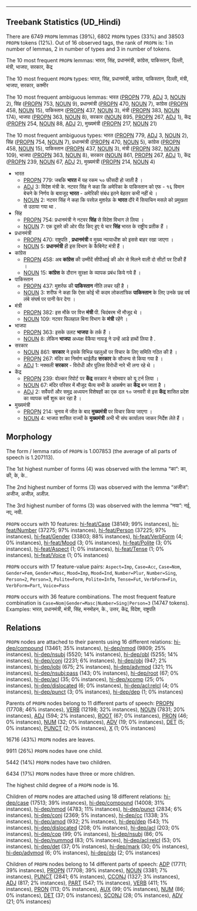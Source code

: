 

--------------------------------------------------------------------------------

## Treebank Statistics (UD_Hindi)

There are 6749 `PROPN` lemmas (39%), 6802 `PROPN` types (33%) and 38503 `PROPN` tokens (12%).
Out of 16 observed tags, the rank of `PROPN` is: 1 in number of lemmas, 2 in number of types and 3 in number of tokens.

The 10 most frequent `PROPN` lemmas: भारत, सिंह, प्रधानमंत्री, कांग्रेस, पाकिस्तान, दिल्ली, मंत्री, भाजपा, सरकार, केंद्र

The 10 most frequent `PROPN` types:  भारत, सिंह, प्रधानमंत्री, कांग्रेस, पाकिस्तान, दिल्ली, मंत्री, भाजपा, सरकार, कश्मीर

The 10 most frequent ambiguous lemmas: भारत ([PROPN]() 779, [ADJ]() 3, [NOUN]() 2), सिंह ([PROPN]() 753, [NOUN]() 9), प्रधानमंत्री ([PROPN]() 470, [NOUN]() 7), कांग्रेस ([PROPN]() 458, [NOUN]() 15), पाकिस्तान ([PROPN]() 437, [NOUN]() 3), मंत्री ([PROPN]() 383, [NOUN]() 174), भाजपा ([PROPN]() 363, [NOUN]() 8), सरकार ([NOUN]() 895, [PROPN]() 267, [ADJ]() 1), केंद्र ([PROPN]() 254, [NOUN]() 88, [ADJ]() 2), मुख्यमंत्री ([PROPN]() 217, [NOUN]() 21)

The 10 most frequent ambiguous types:  भारत ([PROPN]() 779, [ADJ]() 3, [NOUN]() 2), सिंह ([PROPN]() 754, [NOUN]() 7), प्रधानमंत्री ([PROPN]() 470, [NOUN]() 5), कांग्रेस ([PROPN]() 458, [NOUN]() 15), पाकिस्तान ([PROPN]() 437, [NOUN]() 3), मंत्री ([PROPN]() 382, [NOUN]() 109), भाजपा ([PROPN]() 363, [NOUN]() 8), सरकार ([NOUN]() 861, [PROPN]() 267, [ADJ]() 1), केंद्र ([PROPN]() 239, [NOUN]() 67, [ADJ]() 2), मुख्यमंत्री ([PROPN]() 214, [NOUN]() 4)


* भारत
  * [PROPN]() 779: जबकि <b>भारत</b> में यह रकम ५० फीसदी हो जाती है ।
  * [ADJ]() 3: विदेश मंत्री के. नटवर सिंह ने कहा कि अमेरिका के पाकिस्तान को एफ - १६ विमान बेचने के निर्णय के बावजूद <b>भारत</b> - अमेरिकी संबंध इतने बेहतर कभी नहीं थे ।
  * [NOUN]() 2: नटवर सिंह ने कहा कि परवेज़ मुशर्रफ़ के <b>भारत</b> दौरे में सियाचिन मसले को प्रमुखता से उठाया गया था .
* सिंह
  * [PROPN]() 754: प्रधानमंत्री ने नटवर <b>सिंह</b> से विदेश विभाग ले लिया ।
  * [NOUN]() 7: एक दूसरे की ओर पीठ किए हुए ये चार <b>सिंह</b> भारत के राष्ट्रीय प्रतीक हैं ।
* प्रधानमंत्री
  * [PROPN]() 470: राष्ट्रपति , <b>प्रधानमंत्री</b> व मुख्य न्यायाधीश को इससे बाहर रखा जाएगा ।
  * [NOUN]() 5: <b>प्रधानमंत्री</b> ही इस विभाग के कैबिनेट मंत्री हैं ।
* कांग्रेस
  * [PROPN]() 458: अब <b>कांग्रेस</b> की उम्मीदें सीपीआई की ओर से मिलने वाली दो सीटों पर टिकी हैं ।
  * [NOUN]() 15: <b>कांग्रेस</b> के दौरान सुरक्षा के व्यापक प्रबंध किये गये हैं ।
* पाकिस्तान
  * [PROPN]() 437: मुशर्रफ की <b>पाकिस्तान</b> नीति लचर रही है ।
  * [NOUN]() 3: शरीफ ने कहा कि ऐसा कोई भी कदम लोकतांत्रिक <b>पाकिस्तान</b> के लिए उनके छह वर्ष लंबे संघर्ष पर पानी फेर देगा ।
* मंत्री
  * [PROPN]() 382: इस मौके पर वित्त <b>मंत्री</b> पी. चिदंबरम भी मौजूद थे ।
  * [NOUN]() 109: नटवर फिलहाल बिना विभाग के <b>मंत्री</b> रहेंगे ।
* भाजपा
  * [PROPN]() 363: इसके उलट <b>भाजपा</b> के तर्क हैं ।
  * [NOUN]() 8: लेकिन <b>भाजपा</b> अध्यक्ष वेंकैया नायडू ने उन्हें आडे हाथों लिया है .
* सरकार
  * [NOUN]() 861: <b>सरकार</b> ने इसके विभिन्न पहलुओं पर विचार के लिए समिति गठित की है ।
  * [PROPN]() 267: मंदिर का निर्माण थाईलैंड <b>सरकार</b> के सौजन्‍य से किया गया है ।
  * [ADJ]() 1: नक्सली <b>सरकार</b> - विरोधी और पुलिस विरोधी नारे भी लगा रहे थे ।
* केंद्र
  * [PROPN]() 239: वोल्कर रिपोर्ट पर <b>केंद्र</b> सरकार ने सोमवार को यू टर्न लिया ।
  * [NOUN]() 67: मंदिर परिसर में मौजूद चैत्‍य सभी के आकर्षण का <b>केंद्र</b> बन जाता है ।
  * [ADJ]() 2: सर्वेयरों और समुद्र अध्ययन विशेषज्ञों का एक दल १० जनवरी से इस <b>केंद्र</b> शासित प्रदेश का व्यापक सर्वे शुरू कर रहा है ।
* मुख्यमंत्री
  * [PROPN]() 214: चुनाव में जीत के बाद <b>मुख्यमंत्री</b> पर विचार किया जाएगा ।
  * [NOUN]() 4: भाजपा शासित राज्यों के <b>मुख्यमंत्री</b> अभी भी संघ कार्यालय जाकर निर्देश लेते हैं ।

## Morphology

The form / lemma ratio of `PROPN` is 1.007853 (the average of all parts of speech is 1.207113).

The 1st highest number of forms (4) was observed with the lemma “का”: का, की, के, के..

The 2nd highest number of forms (3) was observed with the lemma “अजीज”: अजीज, अजीज़, अज़ीज़.

The 3rd highest number of forms (3) was observed with the lemma “नया”: नई, नए, नयी.

`PROPN` occurs with 10 features: [hi-feat/Case]() (38149; 99% instances), [hi-feat/Number]() (37275; 97% instances), [hi-feat/Person]() (37225; 97% instances), [hi-feat/Gender]() (33803; 88% instances), [hi-feat/VerbForm]() (4; 0% instances), [hi-feat/Mood]() (3; 0% instances), [hi-feat/Polite]() (3; 0% instances), [hi-feat/Aspect]() (1; 0% instances), [hi-feat/Tense]() (1; 0% instances), [hi-feat/Voice]() (1; 0% instances)

`PROPN` occurs with 17 feature-value pairs: `Aspect=Imp`, `Case=Acc`, `Case=Nom`, `Gender=Fem`, `Gender=Masc`, `Mood=Imp`, `Mood=Ind`, `Number=Plur`, `Number=Sing`, `Person=2`, `Person=3`, `Polite=Form`, `Polite=Infm`, `Tense=Fut`, `VerbForm=Fin`, `VerbForm=Part`, `Voice=Pass`

`PROPN` occurs with 36 feature combinations.
The most frequent feature combination is `Case=Nom|Gender=Masc|Number=Sing|Person=3` (14747 tokens).
Examples: भारत, प्रधानमंत्री, मंत्री, सिंह, मनमोहन, के., उत्तर, केंद्र, विदेश, राष्ट्रपति


## Relations

`PROPN` nodes are attached to their parents using 16 different relations: [hi-dep/compound]() (13461; 35% instances), [hi-dep/nmod]() (9809; 25% instances), [hi-dep/nsubj]() (5520; 14% instances), [hi-dep/obl]() (5255; 14% instances), [hi-dep/conj]() (2231; 6% instances), [hi-dep/obj]() (947; 2% instances), [hi-dep/iobj]() (675; 2% instances), [hi-dep/advmod]() (321; 1% instances), [hi-dep/nsubj:pass]() (143; 0% instances), [hi-dep/root]() (67; 0% instances), [hi-dep/acl]() (35; 0% instances), [hi-dep/xcomp]() (25; 0% instances), [hi-dep/dislocated]() (6; 0% instances), [hi-dep/acl:relcl]() (4; 0% instances), [hi-dep/punct]() (3; 0% instances), [hi-dep/dep]() (1; 0% instances)

Parents of `PROPN` nodes belong to 11 different parts of speech: [PROPN]() (17708; 46% instances), [VERB]() (12198; 32% instances), [NOUN]() (7831; 20% instances), [ADJ]() (594; 2% instances), [ROOT]() (67; 0% instances), [PRON]() (46; 0% instances), [NUM]() (32; 0% instances), [ADV]() (19; 0% instances), [DET]() (5; 0% instances), [PUNCT]() (2; 0% instances), [X]() (1; 0% instances)

16716 (43%) `PROPN` nodes are leaves.

9911 (26%) `PROPN` nodes have one child.

5442 (14%) `PROPN` nodes have two children.

6434 (17%) `PROPN` nodes have three or more children.

The highest child degree of a `PROPN` node is 16.

Children of `PROPN` nodes are attached using 18 different relations: [hi-dep/case]() (17513; 39% instances), [hi-dep/compound]() (14008; 31% instances), [hi-dep/nmod]() (4783; 11% instances), [hi-dep/punct]() (2834; 6% instances), [hi-dep/conj]() (2369; 5% instances), [hi-dep/cc]() (1338; 3% instances), [hi-dep/amod]() (932; 2% instances), [hi-dep/dep]() (543; 1% instances), [hi-dep/dislocated]() (208; 0% instances), [hi-dep/acl]() (203; 0% instances), [hi-dep/cop]() (99; 0% instances), [hi-dep/nsubj]() (86; 0% instances), [hi-dep/nummod]() (83; 0% instances), [hi-dep/acl:relcl]() (53; 0% instances), [hi-dep/det]() (37; 0% instances), [hi-dep/mark]() (30; 0% instances), [hi-dep/advmod]() (6; 0% instances), [hi-dep/obj]() (2; 0% instances)

Children of `PROPN` nodes belong to 14 different parts of speech: [ADP]() (17711; 39% instances), [PROPN]() (17708; 39% instances), [NOUN]() (3381; 7% instances), [PUNCT]() (2841; 6% instances), [CCONJ]() (1327; 3% instances), [ADJ]() (817; 2% instances), [PART]() (547; 1% instances), [VERB]() (411; 1% instances), [PRON]() (113; 0% instances), [AUX]() (99; 0% instances), [NUM]() (86; 0% instances), [DET]() (37; 0% instances), [SCONJ]() (28; 0% instances), [ADV]() (21; 0% instances)

